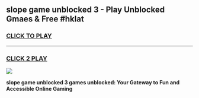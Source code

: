 
## slope game unblocked 3 - Play Unblocked Gmaes & Free #hklat
<h3>
<a href="https://news.freeplayer.one?title=slope_game_unblocked_3&ref=24F">CLICK TO PLAY</a></h3>
<hr>

<h3>
<a href="https://news.freeplayer.one?title=slope_game_unblocked_3&ref=24F">CLICK 2 PLAY</a>
  
</h3>

<a href="https://news.freeplayer.one?title=slope_game_unblocked_3&ref=24F/"><img src="https://clearcache.store/games.png"></a>


**slope game unblocked 3 games unblocked: Your Gateway to Fun and Accessible Online Gaming**

